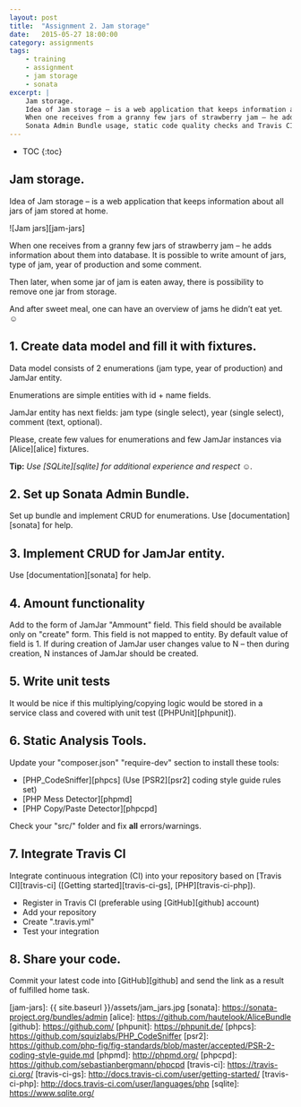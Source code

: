 ```yaml
---
layout: post
title:  "Assignment 2. Jam storage"
date:   2015-05-27 18:00:00
category: assignments
tags:
    - training
    - assignment
    - jam storage
    - sonata
excerpt: |
    Jam storage.
    Idea of Jam storage – is a web application that keeps information about all jars of jam stored at home.
    When one receives from a granny few jars of strawberry jam – he adds information about them into database.
    Sonata Admin Bundle usage, static code quality checks and Travis CI integration.
---
```

* TOC
{:toc}

## Jam storage.

Idea of Jam storage – is a web application that keeps information about all jars of jam stored at home.

![Jam jars][jam-jars]

When one receives from a granny few jars of strawberry jam – he adds information about them into database.
It is possible to write amount of jars, type of jam, year of production and some comment.

Then later, when some jar of jam is eaten away, there is possibility to remove one jar from storage.

And after sweet meal, one can have an overview of jams he didn’t eat yet. ☺

## 1. Create data model and fill it with fixtures.

Data model consists of 2 enumerations (jam type, year of production) and JamJar entity.

Enumerations are simple entities with id + name fields.

JamJar entity has next fields: jam type (single select), year (single select), comment (text, optional).

Please, create few values for enumerations and few JamJar instances via [Alice][alice] fixtures.

**Tip:** _Use [SQLite][sqlite] for additional experience and respect ☺._

## 2. Set up Sonata Admin Bundle.

Set up bundle and implement CRUD for enumerations. Use [documentation][sonata] for help.

## 3. Implement CRUD for JamJar entity.

Use [documentation][sonata] for help.

## 4. Amount functionality

Add to the form of JamJar "Ammount" field. This field should be available only on "create" form.
This field is not mapped to entity. By default value of field is 1. If during creation of JamJar user
changes value to N – then during creation, N instances of JamJar should be created.

## 5. Write unit tests

It would be nice if this multiplying/copying logic would be stored in a service class and covered with unit test
([PHPUnit][phpunit]).

## 6. Static Analysis Tools.

Update your "composer.json" "require-dev" section to install these tools:

* [PHP_CodeSniffer][phpcs] (Use [PSR2][psr2] coding style guide rules set)
* [PHP Mess Detector][phpmd]
* [PHP Copy/Paste Detector][phpcpd]

Check your "src/" folder and fix **all** errors/warnings.
  
## 7. Integrate Travis CI
 
Integrate continuous integration (CI) into your repository based on [Travis CI][travis-ci]
([Getting started][travis-ci-gs], [PHP][travis-ci-php]).
 
* Register in Travis CI (preferable using [GitHub][github] account)
* Add your repository
* Create ".travis.yml"
* Test your integration

## 8. Share your code.

Commit your latest code into [GitHub][github] and send the link as a result of fulfilled home task.

[jam-jars]:             {{ site.baseurl }}/assets/jam_jars.jpg
[sonata]:               https://sonata-project.org/bundles/admin
[alice]:                https://github.com/hautelook/AliceBundle
[github]:               https://github.com/
[phpunit]:              https://phpunit.de/
[phpcs]:                https://github.com/squizlabs/PHP_CodeSniffer
[psr2]:                 https://github.com/php-fig/fig-standards/blob/master/accepted/PSR-2-coding-style-guide.md
[phpmd]:                http://phpmd.org/
[phpcpd]:               https://github.com/sebastianbergmann/phpcpd
[travis-ci]:            https://travis-ci.org/
[travis-ci-gs]:         http://docs.travis-ci.com/user/getting-started/
[travis-ci-php]:        http://docs.travis-ci.com/user/languages/php
[sqlite]:               https://www.sqlite.org/